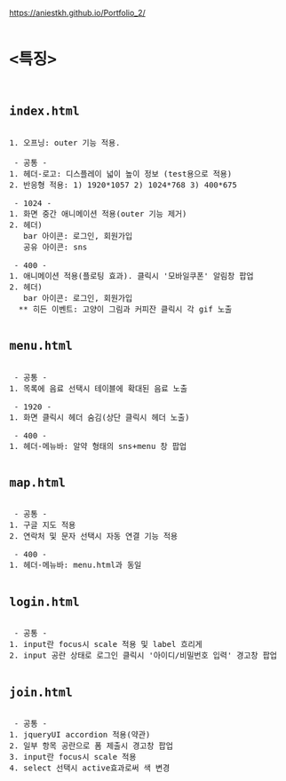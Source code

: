 https://aniestkh.github.io/Portfolio_2/

<pre>
<h1><특징></h1>
<h2>index.html</h2>
1. 오프닝: outer 기능 적용.

 - 공통 - 
1. 헤더-로고: 디스플레이 넓이 높이 정보 (test용으로 적용)
2. 반응형 적용: 1) 1920*1057 2) 1024*768 3) 400*675 

 - 1024 -
1. 화면 중간 애니메이션 적용(outer 기능 제거)
2. 헤더) 
   bar 아이콘: 로그인, 회원가입
   공유 아이콘: sns
   
 - 400 -
1. 애니메이션 적용(플로팅 효과). 클릭시 '모바일쿠폰' 알림창 팝업
2. 헤더) 
   bar 아이콘: 로그인, 회원가입
  ** 히든 이벤트: 고양이 그림과 커피잔 클릭시 각 gif 노출

<h2>menu.html</h2>
 - 공통 -
1. 목록에 음료 선택시 테이블에 확대된 음료 노출

 - 1920 -
1. 화면 클릭시 헤더 숨김(상단 클릭시 헤더 노출)

 - 400 -
1. 헤더-메뉴바: 알약 형태의 sns+menu 창 팝업

<h2>map.html</h2>
 - 공통 -
1. 구글 지도 적용
2. 연락처 및 문자 선택시 자동 연결 기능 적용

 - 400 -
1. 헤더-메뉴바: menu.html과 동일

<h2>login.html</h2>
 - 공통 -
1. input란 focus시 scale 적용 및 label 흐리게
2. input 공란 상태로 로그인 클릭시 '아이디/비밀번호 입력' 경고창 팝업

<h2>join.html</h2>
 - 공통 -
1. jqueryUI accordion 적용(약관)
2. 일부 항목 공란으로 폼 제출시 경고창 팝업
3. input란 focus시 scale 적용
4. select 선택시 active효과로써 색 변경
</pre>

